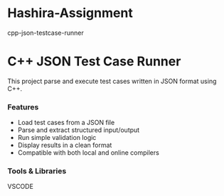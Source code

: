# Hashira-Assignment
cpp-json-testcase-runner
# C++ JSON Test Case Runner

This project parse and execute test cases written in JSON format using C++.  
### Features
- Load test cases from a JSON file
- Parse and extract structured input/output
- Run simple validation logic
- Display results in a clean format
- Compatible with both local and online compilers

### Tools & Libraries
VSCODE 


